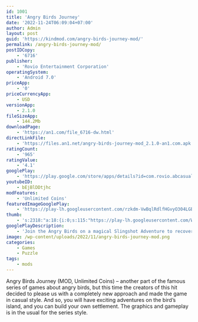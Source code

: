```yaml
---
id: 1001
title: 'Angry Birds Journey'
date: '2022-11-24T06:09:04+07:00'
author: Admin
layout: post
guid: 'https://kindmod.com/angry-birds-journey-mod/'
permalink: /angry-birds-journey-mod/
postIDCopy:
    - '6716'
publisher:
    - 'Rovio Entertainment Corporation'
operatingSystem:
    - 'Android 7.0'
priceApp:
    - '0'
priceCurrencyApp:
    - USD
versionApp:
    - 2.1.0
fileSizeApp:
    - 144.2Mb
downloadPage:
    - 'https://an1.com/file_6716-dw.html'
directLinkFile:
    - 'https://files.an1.net/angry-birds-journey-mod_2.1.0-an1.com.apk'
ratingCount:
    - '965'
ratingValue:
    - '4.1'
googlePlay:
    - 'https://play.google.com/store/apps/details?id=com.rovio.abcasual'
youtubeID:
    - bEjBlDDtjhc
modFeatures:
    - 'Unlimited Coins'
featuredImageGooglePlay:
    - 'https://play-lh.googleusercontent.com/rzkdm-VwBqlRdlfHGvyO304LGBdwd0qSxG7PF9C14bfTNKqojtZCxIx1o11GmpKrbjA'
thumb:
    - 's:2318:"a:18:{i:0;s:115:"https://play-lh.googleusercontent.com/WyNCLl_KvnJPpyv4YLMPGyRTLMHHYgMHLN6lDd5bZVUnnmqNsvKUUo89CaxCVgfOiHk=w526-h296";i:1;s:114:"https://play-lh.googleusercontent.com/Q4-Q6no65DaVnGsjb5V4lFU9H7G5YLC5DqdGAiM0ynUxJ1eZpnpIEK4u6E5rRS9E4w=w526-h296";i:2;s:114:"https://play-lh.googleusercontent.com/-FGXvGB5TzMtyCQXG_FuVvQki1pfo210hFgWcCvaF0nwXlG6vYBF-qdmd_f5CyErTg=w526-h296";i:3;s:115:"https://play-lh.googleusercontent.com/JI8zGnFZkn7vSX1mfk-zHcGE_sk5MKpgFZD_GF_meiReIE5rV6zcK9ewoiNoOWfglbM=w526-h296";i:4;s:115:"https://play-lh.googleusercontent.com/2UnlCHMov-beQjas6CM_xuuxl2BMROafjsqO74NZMOba3kDXeb9RDm-XcclXt5YSV5s=w526-h296";i:5;s:115:"https://play-lh.googleusercontent.com/y2QDGIqF1tU79It6WkJk3bhBEeFtexQDpiWD4Y67h9hmH71KLHXqcoEZ-Xjhy6qqY5I=w526-h296";i:6;s:115:"https://play-lh.googleusercontent.com/fPocm44dVJupZmrshUReYO0H5_E6Tb6Mq-Vo-sdxvwPniRnNbk6nq_pHPZ_2VgWCxUk=w526-h296";i:7;s:115:"https://play-lh.googleusercontent.com/DMB6tAdv8hlMoBBFq89rfSfnbNKtSp0SbowpiA7GgkiagwGb2sqM7BfQYbviW-jS0TY=w526-h296";i:8;s:116:"https://play-lh.googleusercontent.com/5_By_-LvBFsqlOowsDDLRXSSdjZGqDD1x83cm3A9oE8DnM6vJD2_8bfTWxCp_sKa7NPG=w526-h296";i:9;s:114:"https://play-lh.googleusercontent.com/xqEr5Kui3HYyKYjF58b0OiXoJ6tQQBnyXS8RJZiJXPzZbKY6xYzKzrYRL1l58UL75A=w526-h296";i:10;s:115:"https://play-lh.googleusercontent.com/uCvkUocusnbXZJ6FwMlA8zRi2krQEjP-8NVtlJG5FGaK2fyDJFLTU-_qB6FD0uCrMjY=w526-h296";i:11;s:114:"https://play-lh.googleusercontent.com/VDNfuHQs1zgP251pa5Q1p327qWCHH64Kgc0j1cCdZE4rgER67JTEQtRGmkSCxWYzpA=w526-h296";i:12;s:116:"https://play-lh.googleusercontent.com/Lq0w89ou_E8AD1N_PkzAaZVnNgunAj-5EX1Z_7XPjWDqTef8wNkKhqZPF84YLjrxy-dd=w526-h296";i:13;s:114:"https://play-lh.googleusercontent.com/O1kRJ81mfRP4L3nZXobuMHFV5jYxcgA8OPbOO1JhFetj4Rd64-nxJ0iC3ioisG9MVA=w526-h296";i:14;s:116:"https://play-lh.googleusercontent.com/LSbVAM4FDMg91ZuTHkK-jDQ3aObB_591fGeRvUDqvhdaY_Z48PLBihWjAfwvG-B7jDpA=w526-h296";i:15;s:116:"https://play-lh.googleusercontent.com/uXYJla5JQvmqsKq7UVAwFqEHRarNDNMbfVOggdd7gYgj9zebhzM58wZfy2XFUAGFFzd7=w526-h296";i:16;s:115:"https://play-lh.googleusercontent.com/6ko77-6HsxTHQm7xSmNZlqv_50sUuqk3tLgQJfQFpodTs7Y1otwAEq4MQX85Lcn5geU=w526-h296";i:17;s:115:"https://play-lh.googleusercontent.com/iZczL3V5dI6Hisa3XBpLkbo4ABrnWkRT-aMBiN9uTcTVUjQcQys_fsy6cbLKvPdt_Xs=w526-h296";}";'
googlePlayDescription:
    - 'Join the Angry Birds on a magical Slingshot Adventure to recover the Egg Wonders!. Fling birds with the slingshot, and topple towers to solve puzzles and rescue adorable Hatchlings in this casual and easygoing slingshot game. Relax and unwind with the most fun and approachable Angry Birds game yet! Unite fireflies with their soulmates and solve many other dynamic puzzles.. • Easy to pick up and play anytime!'
image: /wp-content/uploads/2022/11/angry-birds-journey-mod.png
categories:
    - Games
    - Puzzle
tags:
    - mods
---
```


Angry Birds Journey (MOD, Unlimited Coins) – another part of the famous series of games about angry birds, but this time the creators of this hit decided to please us with a completely new approach and made the game in casual style. And so, you will have exciting adventures on the bird’s island, and you can build your own settlement. The graphics and gameplay is in the usual for the series style.
